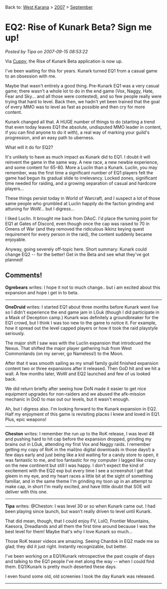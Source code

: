 Back to: [West Karana](/posts/westkarana.md) > [2007](/posts/2007/westkarana.md) > [September](./westkarana.md)
# EQ2: Rise of Kunark Beta? Sign me up!

*Posted by Tipa on 2007-09-15 08:53:22*

Via [Cuppy](http://www.cuppycake.org/?p=244), the Rise of Kunark Beta application is now up.

I've been waiting for this for years. Kunark turned EQ1 from a casual game to an obsession with me.

Maybe that wasn't entirely a good thing. Pre-Kunark EQ1 was a very casual game; there wasn't a whole lot to do in the end game (Vox, Naggy, Hate, Fear and Sky... and all those were contested), and so few people really were trying that hard to level. Back then, we hadn't yet been trained that the goal of every MMO was to level as fast as possible and then cry for more content.

Kunark changed all that. A HUGE number of things to do (starting a trend that even today leaves EQ1 the absolute, undisputed MMO leader in content, if you can find anyone to do it with), a real way of marking your guild's progression, and an easy path to uberness.

What will it do for EQ2?

It's unlikely to have as much impact as Kunark did to EQ1. I doubt it will reinvent the game in the same way. A new race, a new newbie experience, and some content for 65-80. More a Luclin than a Kunark. Luclin, you may remember, was the first time a significant number of EQ1 players felt the game had begun its gradual slide to irrelevancy. Locked zones, significant time needed for raiding, and a growing separation of casual and hardcore players...

These things persist today in World of Warcraft, and I suspect a lot of those same people who grumbled at Luclin happily do the faction grinding and attuning for WoW... but I digress...

I liked Luclin. It brought me back from DAoC. I'd place the turning point for EQ1 at Gates of Discord, even though once the cap was raised to 70 in Omens of War (and they removed the ridiculous Ikkinz keying quest requirement for every person in the raid), the content suddenly became enjoyable.

Anyway, going severely off-topic here. Short summary: Kunark could change EQ2 -- for the better! Get in the Beta and see what they've got planned!
## Comments!

**Ogrebears** writes: I hope it not to much change.. but i am excited about this expansion and hope i get in to beta.

---

**OneDruid** writes: I started EQ1 about three months before Kunark went live so I didn't experience the end game jam in LGuk (though I did participate in a Mask of Deception camp.) Kunark was definitely a groundbreaker for the EQ1 crowd, but I think I was too new to the game to notice it. For example, how it spread out the level capped players or how it took the raid playstyle seriously.

The major shift I saw was with the Luclin expansion that introdcued the Nexus. That shifted the major player gathering hub from West Commonlands (on my server, go Nameless!) to the Moon.

After that it was smooth sailing as my small family guild finished expansion content two or three expansions after it released. Then GoD hit and we hit a wall. A few months later, WoW and EQ2 launched and few of us looked back.

We did return briefly after seeing how DoN made it easier to get nice equipment upgrades for non-raiders and we abused the afk-mission mechanic in DoD to max out our levels, but it wasn't enough. 

Ah, but I digress also. I'm looking forward to the Kunark expansion in EQ2. Half my enjoyment of this game is revisiting places I knew and loved in EQ1. Plus, epic weapons!

---

**Cheston** writes: I remember the run up to the RoK release, I was level 48 and pushing hard to hit cap before the expansion dropped, grinding my brains out in LGuk, attending my first Vox and Naggy raids. I remember getting my copy of RoK in the mail(no digital downloads in those days!) a few days early and just being like a kid waiting for a candy store to open, it was fantastic to me, and too fantastic for my computer I lagged like crazy on the new continent but still I was happy. I don't expect the kind of excitement with the EQ2 exp but every time I see a screenshot I get that gleem in my eye, and my heart races a little bit at the sight of something familiar, and in the same theme I'm grinding my toon up in an attempt to make cap, in short I'm really excited, and have little doubt that SOE will deliver with this one.

---

**Tipa** writes: @Cheston: I was level 30 or so when Kunark came out. I had been playing since launch, but wasn't really driven to level until Kunark.

That did mean, though, that I could enjoy FV, LoIO, Frontier Mountains, Kaesora, Dreadlands and all them the first time around because I was the best level for them! Maybe that's why I love Kunark so much...

Those RoK teaser videos are amazing. Seeing Chardok in EQ2 made me so glad; they did it just right. Instantly recognizable, but better.

I've been working on a EQ1/Kunark retrospective the past couple of days and talking to the EQ1 people I've met along the way -- when I could find them. EQ1/Kunark is pretty much deserted these days.

I even found some old, old screenies I took the day Kunark was released.

---

